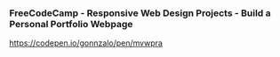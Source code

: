### FreeCodeCamp - Responsive Web Design Projects - Build a Personal Portfolio Webpage

https://codepen.io/gonnzalo/pen/mvwpra
